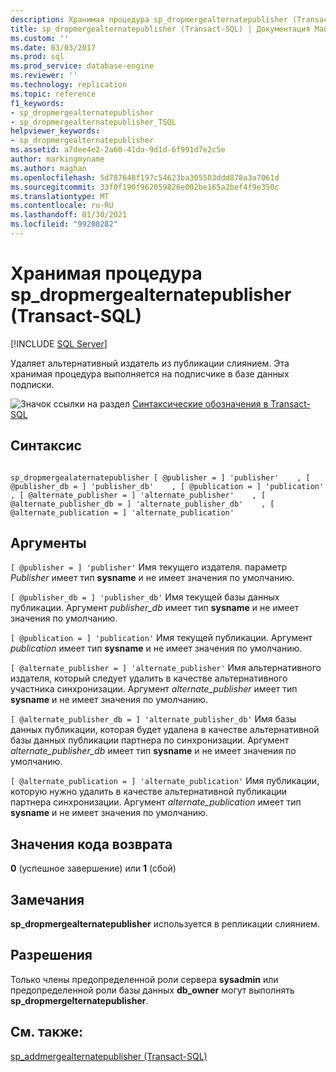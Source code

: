 ```yaml
---
description: Хранимая процедура sp_dropmergealternatepublisher (Transact-SQL)
title: sp_dropmergealternatepublisher (Transact-SQL) | Документация Майкрософт
ms.custom: ''
ms.date: 03/03/2017
ms.prod: sql
ms.prod_service: database-engine
ms.reviewer: ''
ms.technology: replication
ms.topic: reference
f1_keywords:
- sp_dropmergealternatepublisher
- sp_dropmergealternatepublisher_TSQL
helpviewer_keywords:
- sp_dropmergealternatepublisher
ms.assetid: a7dee4e2-2a60-41da-9d1d-6f991d7e2c5e
author: markingmyname
ms.author: maghan
ms.openlocfilehash: 5d787648f197c54623ba305503ddd878a3a7061d
ms.sourcegitcommit: 33f0f190f962059826e002be165a2bef4f9e350c
ms.translationtype: MT
ms.contentlocale: ru-RU
ms.lasthandoff: 01/30/2021
ms.locfileid: "99208282"
---
```

# <a name="sp_dropmergealternatepublisher-transact-sql"></a>Хранимая процедура sp_dropmergealternatepublisher (Transact-SQL)
[!INCLUDE [SQL Server](../../includes/applies-to-version/sqlserver.md)]

  Удаляет альтернативный издатель из публикации слиянием. Эта хранимая процедура выполняется на подписчике в базе данных подписки.  
  
 ![Значок ссылки на раздел](../../database-engine/configure-windows/media/topic-link.gif "Значок ссылки на раздел") [Синтаксические обозначения в Transact-SQL](../../t-sql/language-elements/transact-sql-syntax-conventions-transact-sql.md)  
  
## <a name="syntax"></a>Синтаксис  
  
```  
  
sp_dropmergealaternatepublisher [ @publisher = ] 'publisher'    , [ @publisher_db = ] 'publisher_db'    , [ @publication = ] 'publication'    , [ @alternate_publisher = ] 'alternate_publisher'    , [ @alternate_publisher_db = ] 'alternate_publisher_db'    , [ @alternate_publication = ] 'alternate_publication'  
```  
  
## <a name="arguments"></a>Аргументы  
`[ @publisher = ] 'publisher'` Имя текущего издателя. параметр *Publisher* имеет тип **sysname** и не имеет значения по умолчанию.  
  
`[ @publisher_db = ] 'publisher_db'` Имя текущей базы данных публикации. Аргумент *publisher_db* имеет тип **sysname** и не имеет значения по умолчанию.  
  
`[ @publication = ] 'publication'` Имя текущей публикации. Аргумент *publication* имеет тип **sysname** и не имеет значения по умолчанию.  
  
`[ @alternate_publisher = ] 'alternate_publisher'` Имя альтернативного издателя, который следует удалить в качестве альтернативного участника синхронизации. Аргумент *alternate_publisher* имеет тип **sysname** и не имеет значения по умолчанию.  
  
`[ @alternate_publisher_db = ] 'alternate_publisher_db'` Имя базы данных публикации, которая будет удалена в качестве альтернативной базы данных публикации партнера по синхронизации. Аргумент *alternate_publisher_db* имеет тип **sysname** и не имеет значения по умолчанию.  
  
`[ @alternate_publication = ] 'alternate_publication'` Имя публикации, которую нужно удалить в качестве альтернативной публикации партнера синхронизации. Аргумент *alternate_publication* имеет тип **sysname** и не имеет значения по умолчанию.  
  
## <a name="return-code-values"></a>Значения кода возврата  
 **0** (успешное завершение) или **1** (сбой)  
  
## <a name="remarks"></a>Замечания  
 **sp_dropmergealternatepublisher** используется в репликации слиянием.  
  
## <a name="permissions"></a>Разрешения  
 Только члены предопределенной роли сервера **sysadmin** или предопределенной роли базы данных **db_owner** могут выполнять **sp_dropmergelternatepublisher**.  
  
## <a name="see-also"></a>См. также:  
 [sp_addmergealternatepublisher &#40;Transact-SQL&#41;](../../relational-databases/system-stored-procedures/sp-addmergealternatepublisher-transact-sql.md)  
  
  
